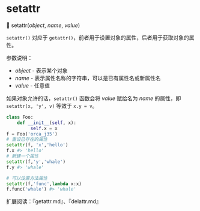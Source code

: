 # setattr

🔨 setattr(*object*, *name*, *value*)

`setattr()` 对应于 `getattr()`，前者用于设置对象的属性，后者用于获取对象的属性。

参数说明：

- *object* - 表示某个对象
- *name* - 表示属性名称的字符串，可以是已有属性名或新属性名
- *value* - 任意值

如果对象允许的话，`setattr()` 函数会将 *value* 赋给名为 *name* 的属性，即 `setattr(x, 'y', v)` 等效于 `x.y = v`。

```python
class Foo:
    def __init__(self, x):
         self.x = x
f = Foo('orca_j35')
# 重设已存在的属性
setattr(f, 'x','hello')
f.x #> 'hello'
# 新建一个属性
setattr(f,'y','whale')
f.y #> 'whale'

# 可以设置方法属性
setattr(f,'func',lambda x:x)
f.func('whale') #> 'whale'
```

扩展阅读：『getattr.md』、『delattr.md』